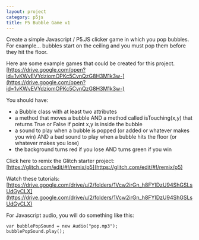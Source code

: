 ```yaml
---
layout: project
category: p5js
title: P5 Bubble Game v1
---
```

Create a simple Javascript / P5.JS clicker game in which you pop bubbles. For example... bubbles start on the ceiling and you must pop them before they hit the floor.

Here are some example games that could be created for this project. [https://drive.google.com/open?id=1vKWvEVYdziomOPKc5CvnQzG8H3M1k3w-](https://drive.google.com/open?id=1vKWvEVYdziomOPKc5CvnQzG8H3M1k3w-)

You should have:

- a Bubble class with at least two attributes
- a method that moves a bubble AND a method called isTouching(x,y) that returns True or False if point x,y is inside the bubble
- a sound to play when a bubble is popped (or added or whatever makes you win) AND a bad sound to play when a bubble hits the floor (or whatever makes you lose)
- the background turns red if you lose AND turns green if you win

Click here to remix the Glitch starter project: [https://glitch.com/edit/#!/remix/p5](https://glitch.com/edit/#!/remix/p5)

Watch these tutorials: [https://drive.google.com/drive/u/2/folders/1Vcw2irGn_h8FYIDzU94ShGSLsUdGyCLX](https://drive.google.com/drive/u/2/folders/1Vcw2irGn_h8FYIDzU94ShGSLsUdGyCLX)

For Javascript audio, you will do something like this:
```
var bubblePopSound = new Audio("pop.mp3");
bubblePopSound.play();
```

